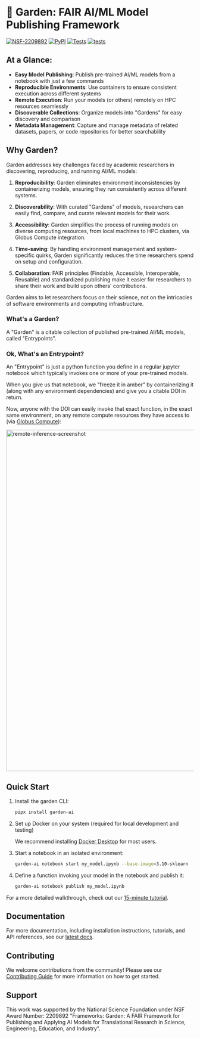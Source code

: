 # 🌱 Garden: FAIR AI/ML Model Publishing Framework

[![NSF-2209892](https://img.shields.io/badge/NSF-2209892-blue)](https://www.nsf.gov/awardsearch/showAward?AWD_ID=2209892&HistoricalAwards=false)
[![PyPI](https://badge.fury.io/py/garden-ai.svg)](https://badge.fury.io/py/garden-ai)
[![Tests](https://github.com/Garden-AI/garden/actions/workflows/pypi.yaml/badge.svg)](https://github.com/Garden-AI/garden/actions/workflows/pypi.yaml)
[![tests](https://github.com/Garden-AI/garden/actions/workflows/ci.yaml/badge.svg)](https://github.com/Garden-AI/garden/actions/workflows/ci.yaml)

## At a Glance:

- **Easy Model Publishing**: Publish pre-trained AI/ML models from a notebook with just a few commands
- **Reproducible Environments**: Use containers to ensure consistent execution across different systems
- **Remote Execution**: Run your models (or others) remotely on HPC resources seamlessly
- **Discoverable Collections**: Organize models into "Gardens" for easy discovery and comparison
- **Metadata Management**:  Capture and manage metadata of related datasets, papers, or code repositories for better searchability

## Why Garden?

Garden addresses key challenges faced by academic researchers in discovering, reproducing, and running AI/ML models:

1. **Reproducibility**: Garden eliminates environment inconsistencies by containerizing models, ensuring they run consistently across different systems.

2. **Discoverability**: With curated "Gardens" of models, researchers can easily find, compare, and curate relevant models for their work.

3. **Accessibility**: Garden simplifies the process of running models on diverse computing resources, from local machines to HPC clusters, via Globus Compute integration.

4. **Time-saving**: By handling environment management and system-specific quirks, Garden significantly reduces the time researchers spend on setup and configuration.

5. **Collaboration**: FAIR principles (Findable, Accessible, Interoperable, Reusable) and standardized publishing make it easier for researchers to share their work and build upon others' contributions.

Garden aims to let researchers focus on their science, not on the intricacies of software environments and computing infrastructure.

### What's a Garden?

A "Garden" is a citable collection of published pre-trained AI/ML models, called "Entrypoints".

### Ok, What's an Entrypoint?

An "Entrypoint" is just a python function you define in a regular jupyter notebook which typically invokes one or more of your pre-trained models.

When you give us that notebook, we "freeze it in amber" by containerizing it (along with any environment dependencies) and give you a citable DOI in return.

Now, anyone with the DOI can easily invoke that exact function, in the exact same environment, on any remote compute resources they have access to (via [Globus Compute](https://www.globus.org/compute)):

<img width="916" alt="remote-inference-screenshot" src="https://github.com/user-attachments/assets/3cdae3bf-9add-4523-84c8-5a227cb3c0f8">

## Quick Start

1. Install the garden CLI:

    ``` sh
    pipx install garden-ai
    ```

2. Set up Docker on your system (required for local development and testing)

    We recommend installing [Docker Desktop](https://www.docker.com/products/docker-desktop/) for most users.

3. Start a notebook in an isolated environment:

    ``` sh
    garden-ai notebook start my_model.ipynb --base-image=3.10-sklearn
    ```

4. Define a function invoking your model in the notebook and publish it:

    ``` sh
    garden-ai notebook publish my_model.ipynb
    ```

For a more detailed walkthrough, check out our [15-minute tutorial](https://garden-ai.readthedocs.io/en/latest/user_guide/tutorial/).

## Documentation

For more documentation, including installation instructions, tutorials, and API references, see our [latest docs](https://garden-ai.readthedocs.io/).

## Contributing

We welcome contributions from the community! Please see our [Contributing Guide](https://garden-ai.readthedocs.io/en/latest/developer_guide/contributing/) for more information on how to get started.

## Support
This work was supported by the National Science Foundation under NSF Award Number: 2209892 "Frameworks: Garden: A FAIR Framework for Publishing and Applying AI Models for Translational Research in Science, Engineering, Education, and Industry".
